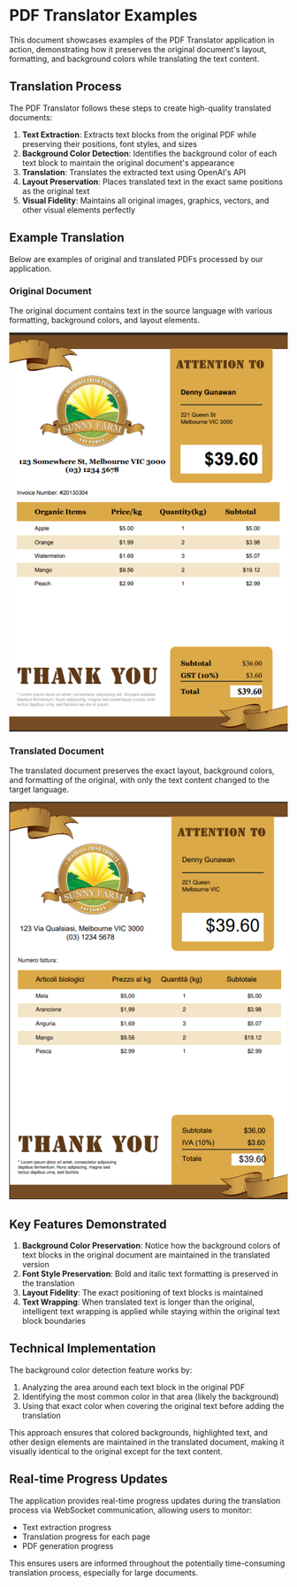 # PDF Translator Examples

This document showcases examples of the PDF Translator application in action, demonstrating how it preserves the original document's layout, formatting, and background colors while translating the text content.

## Translation Process

The PDF Translator follows these steps to create high-quality translated documents:

1. **Text Extraction**: Extracts text blocks from the original PDF while preserving their positions, font styles, and sizes
2. **Background Color Detection**: Identifies the background color of each text block to maintain the original document's appearance
3. **Translation**: Translates the extracted text using OpenAI's API
4. **Layout Preservation**: Places translated text in the exact same positions as the original text
5. **Visual Fidelity**: Maintains all original images, graphics, vectors, and other visual elements perfectly

## Example Translation

Below are examples of original and translated PDFs processed by our application.

### Original Document

The original document contains text in the source language with various formatting, background colors, and layout elements.

![Original PDF](example/original.png)

### Translated Document

The translated document preserves the exact layout, background colors, and formatting of the original, with only the text content changed to the target language.

![Translated PDF](example/translated.png)

## Key Features Demonstrated

1. **Background Color Preservation**: Notice how the background colors of text blocks in the original document are maintained in the translated version
2. **Font Style Preservation**: Bold and italic text formatting is preserved in the translation
3. **Layout Fidelity**: The exact positioning of text blocks is maintained
4. **Text Wrapping**: When translated text is longer than the original, intelligent text wrapping is applied while staying within the original text block boundaries

## Technical Implementation

The background color detection feature works by:

1. Analyzing the area around each text block in the original PDF
2. Identifying the most common color in that area (likely the background)
3. Using that exact color when covering the original text before adding the translation

This approach ensures that colored backgrounds, highlighted text, and other design elements are maintained in the translated document, making it visually identical to the original except for the text content.

## Real-time Progress Updates

The application provides real-time progress updates during the translation process via WebSocket communication, allowing users to monitor:

- Text extraction progress
- Translation progress for each page
- PDF generation progress

This ensures users are informed throughout the potentially time-consuming translation process, especially for large documents.
